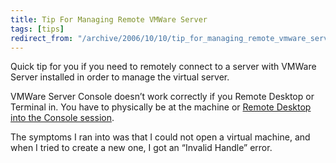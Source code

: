 ```yaml
---
title: Tip For Managing Remote VMWare Server
tags: [tips]
redirect_from: "/archive/2006/10/10/tip_for_managing_remote_vmware_server.aspx/"
---
```


Quick tip for you if you need to remotely connect to a server with
VMWare Server installed in order to manage the virtual server. 

VMWare Server Console doesn’t work correctly if you Remote Desktop or
Terminal in. You have to physically be at the machine or [Remote Desktop
into the Console
session](https://haacked.com/archive/2005/10/13/Remote_Desktop_To_Console_Session.aspx "Connect To Console").

The symptoms I ran into was that I could not open a virtual machine, and
when I tried to create a new one, I got an “Invalid Handle” error.

